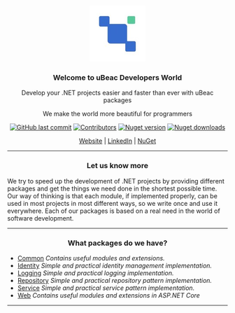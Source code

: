 <div align="center">
  
  <!-- Header | Start -->
  <img src="./ubeac-logo.jpg" title="uBeac Logo">
  <h3>Welcome to uBeac Developers World</h3>
  <p>Develop your .NET projects easier and faster than ever with uBeac packages</p>
  <p>We make the world more beautiful for programmers</p>
  
  [![GitHub last commit](https://img.shields.io/github/last-commit/ubeac/ubeac-api?color=594ae2&style=flat-square&logo=github)](https://github.com/ubeac/ubeac-api)
  [![Contributors](https://img.shields.io/github/contributors/ubeac/ubeac-api?color=594ae2&style=flat-square&logo=github)](https://github.com/ubeac/ubeac-api/graphs/contributors)
  [![Nuget version](https://img.shields.io/nuget/v/uBeac.Common?color=ff4081&label=nuget%20version&logo=nuget&style=flat-square)](https://www.nuget.org/packages/uBeac.Common/)
  [![Nuget downloads](https://img.shields.io/nuget/dt/uBeac.Common?color=ff4081&label=nuget%20downloads&logo=nuget&style=flat-square)](https://www.nuget.org/packages/uBeac.Common/)
  
  [Website](https://www.ubeac.io) | [LinkedIn](https://www.linkedin.com/company/ubeac) | [NuGet](https://www.nuget.org/profiles/ubeac.io)
  
  <hr>
  <!-- Header | End -->
  
  <!-- About us | Start -->
  <h3>Let us know more</h3>
  <div align="left">
    We try to speed up the development of .NET projects by providing different packages and get the things we need done in the shortest possible time.
    Our way of thinking is that each module, if implemented properly, can be used in most projects in most different ways, so we write once and use it everywhere.
    Each of our packages is based on a real need in the world of software development.
  </div>
  <hr>
  <!-- About us | End --
  
  <!-- Packages | Start -->
  <h3>What packages do we have?</h3>
  <div align="left">    
    
   - [Common](/src/Common)
    *Contains useful modules and extensions.*
   - [Identity](/src/Identity)
    *Simple and practical identity management implementation.*
   - [Logging](/src/Logging)
    *Simple and practical logging implementation.*
   - [Repository](/src/Repository)
    *Simple and practical repository pattern implementation.*
   - [Service](/src/Service)
    *Simple and practical service pattern implementation.*
   - [Web](/src/Web)
    *Contains useful modules and extensions in ASP.NET Core*
    
  </div>
  <hr>
  <!-- Packages | End -->
  
</div> 
